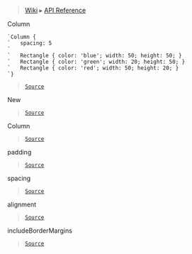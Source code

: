 > [Wiki](Home) ▸ [API Reference](API-Reference)

Column
```nml
`Column {
`   spacing: 5
`
`   Rectangle { color: 'blue'; width: 50; height: 50; }
`   Rectangle { color: 'green'; width: 20; height: 50; }
`   Rectangle { color: 'red'; width: 50; height: 20; }
`}
```

> [`Source`](/Neft-io/neft/tree/master/src/renderer/types/layout/column.litcoffee#column-class)

New
> [`Source`](/Neft-io/neft/tree/master/src/renderer/types/layout/column.litcoffee#column-columnnewcomponent-component-object-options)

Column
> [`Source`](/Neft-io/neft/tree/master/src/renderer/types/layout/column.litcoffee#column-column--rendereritem)

padding
> [`Source`](/Neft-io/neft/tree/master/src/renderer/types/layout/column.litcoffee#margin-columnpadding-signal-columnonpaddingchangemargin-padding)

spacing
> [`Source`](/Neft-io/neft/tree/master/src/renderer/types/layout/column.litcoffee#float-columnspacing--0-signal-columnonspacingchangefloat-oldvalue)

alignment
> [`Source`](/Neft-io/neft/tree/master/src/renderer/types/layout/column.litcoffee#alignment-columnalignment-signal-columnonalignmentchangealignment-oldvalue)

includeBorderMargins
> [`Source`](/Neft-io/neft/tree/master/src/renderer/types/layout/column.litcoffee#boolean-columnincludebordermargins--false-signal-columnonincludebordermarginschangeboolean-oldvalue)

